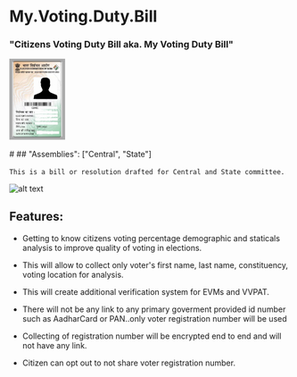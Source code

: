 # My.Voting.Duty.Bill

### "Citizens Voting Duty Bill aka. My Voting Duty Bill"
<p align="left">
  <img src="ECICard.png" width="100" title="ECI Voter Card">
</p>
#
##  "Assemblies": ["Central", "State"]

``` This is a bill or resolution drafted for Central and State committee. ```



![alt text](TechArchMVDB.png)

##  Features:
  * Getting to know citizens voting percentage demographic and staticals analysis to improve quality of voting in elections.
  
  * This will allow to collect only voter's first name, last name, constituency, voting location for analysis.
  
  * This will create additional verification system for EVMs and VVPAT.
  
  * There will not be any link to any primary goverment provided id number such as AadharCard or PAN..only voter registration number will be used
  
  * Collecting of registration number will be encrypted end to end and will not have any link.
  
  * Citizen can opt out to not share voter registration number.
    

